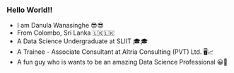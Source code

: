 ### Hello World!!

 - I am Danula Wanasinghe 😎😎
 - From Colombo, Sri Lanka 🇱🇰🇱🇰
 - A Data Science Undergraduate at SLIIT 🎓🎓
 - A Trainee - Associate Consultant at Altria Consulting (PVT) Ltd. 🖥️📈
 - A fun guy who is wants to be an amazing Data Science Professional 😀🤩
